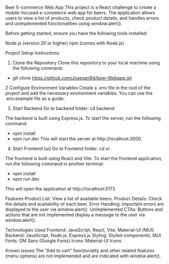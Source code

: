 Beer E-commerce Web App
This project is a React challenge to create a mobile-focused e-commerce web app for beers. The application allows users to view a list of products, check product details, and handles errors and unimplemented functionalities using window.alert().


Before getting started, ensure you have the following tools installed:

Node.js (version 20 or higher)
npm (comes with Node.js)




Project Setup Instructions
1. Clone the Repository
Clone this repository to your local machine using the following command:
- git clone https://github.com/Josesan94/beer-Webapp.git

2 Configure Environment Variables
Create a .env file in the root of the project and add the necessary environment variables. You can use the .env.example file as a guide:

3. Start Backend
Go to backend folder:
cd backend

The backend is built using Express.js. To start the server, run the following command:
- npm install
- npm run dev
This will start the server at http://localhost:3000.

4. Start Frontend (ui)
Go to Frontend folder:
cd ui

The frontend is built using React and Vite. To start the frontend application, run the following command in another terminal:
- npm install
- npm run dev

This will open the application at http://localhost:5173.



Features
Product List: View a list of available beers.
Product Details: Check the details and availability of each beer.
Error Handling: Important errors are displayed to the user via window.alert().
Unimplemented CTAs: Buttons and actions that are not implemented display a message to the user via window.alert().

Technologies Used
Frontend: JavaScript, React, Vite, Material-UI (MUI)
Backend: JavaScript, Node.js, Express.js
Styling: Styled-components, MUI
Fonts: DM Sans (Google Fonts)
Icons: Material-UI Icons

Known Issues
The "Add to cart" functionality and other related features (menu options) are not implemented and are indicated with window.alert().


